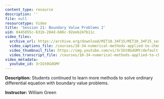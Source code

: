 ```yaml
---
content_type: resource
description: ''
file: null
resourcetype: Video
title: 'Session 21: Boundary Value Problems 2'
uid: 0445855c-631b-284d-b86c-92eeb247b11c
video_files:
  archive_url: https://archive.org/download/MIT10.34F15/MIT10_34F15_ses21_300k.mp4
  video_captions_file: /courses/10-34-numerical-methods-applied-to-chemical-engineering-fall-2015/f0eb2a112bed579890aaa7f213d846cd_3rIGt0GdGMY.vtt
  video_thumbnail_file: https://img.youtube.com/vi/3rIGt0GdGMY/default.jpg
  video_transcript_file: /courses/10-34-numerical-methods-applied-to-chemical-engineering-fall-2015/3a8c66783bc19d186ec12fd06669cba6_3rIGt0GdGMY.pdf
video_metadata:
  youtube_id: 3rIGt0GdGMY
---
```


**Description:** Students continued to learn more methods to solve ordinary differential equation with boundary value problems.

**Instructor:** William Green